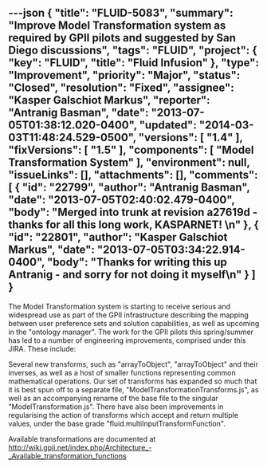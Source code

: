 ---json
{
  "title": "FLUID-5083",
  "summary": "Improve Model Transformation system as required by GPII pilots and suggested by San Diego discussions",
  "tags": "FLUID",
  "project": {
    "key": "FLUID",
    "title": "Fluid Infusion"
  },
  "type": "Improvement",
  "priority": "Major",
  "status": "Closed",
  "resolution": "Fixed",
  "assignee": "Kasper Galschiot Markus",
  "reporter": "Antranig Basman",
  "date": "2013-07-05T01:38:12.020-0400",
  "updated": "2014-03-03T11:48:24.529-0500",
  "versions": [
    "1.4"
  ],
  "fixVersions": [
    "1.5"
  ],
  "components": [
    "Model Transformation System"
  ],
  "environment": null,
  "issueLinks": [],
  "attachments": [],
  "comments": [
    {
      "id": "22799",
      "author": "Antranig Basman",
      "date": "2013-07-05T02:40:02.479-0400",
      "body": "Merged into trunk at revision a27619d - thanks for all this long work, KASPARNET!&#x20;\n"
    },
    {
      "id": "22801",
      "author": "Kasper Galschiot Markus",
      "date": "2013-07-05T03:34:22.914-0400",
      "body": "Thanks for writing this up Antranig - and sorry for not doing it myself\n"
    }
  ]
}
---
The Model Transformation system is starting to receive serious and widespread use as part of the GPII infrastructure describing the mapping between user preference sets and solution capabilities, as well as upcoming in the "ontology manager". The work for the GPII pilots this spring/summer has led to a number of engineering improvements, comprised under this JIRA. These include:

Several new transforms, such as "arrayToObject", "arrayToObject" and their inverses, as well as a host of smaller functions representing common mathematical operations. Our set of transforms has expanded so much that it is best spun off to a separate file, "ModelTransformationTransforms.js", as well as an accompanying rename of the base file to the singular "ModelTransformation.js". There have also been improvements in regularising the action of transforms which accept and return multiple values, under the base grade "fluid.multiInputTransformFunction".

Available transformations are documented at <http://wiki.gpii.net/index.php/Architecture_-_Available_transformation_functions>

        